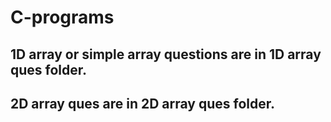 # C-programs

## 1D array or simple array questions are in 1D array ques folder. 
## 2D array ques are in 2D array ques folder. 
